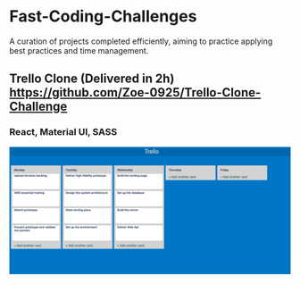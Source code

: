 # Fast-Coding-Challenges
A curation of projects completed efficiently, aiming to practice applying best practices and time management.

## Trello Clone (Delivered in 2h) https://github.com/Zoe-0925/Trello-Clone-Challenge
### React, Material UI, SASS
![alt text]( https://github.com/Zoe-0925/Trello-Clone-Challenge/blob/master/public/Demo.png)


